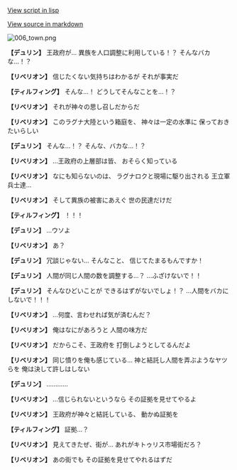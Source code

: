 [View script in lisp](../scripts/1740402.txt)

[View source in markdown](1740402.md)

![006_town.png](../images/backgrounds/006_town.png)

**【デュリン】**
王政府が…
異族を人口調整に利用している！？
そんなバカな…！？

**【リベリオン】**
信じたくない気持ちはわかるが
それが事実だ

**【ティルフィング】**
そんな…！
どうしてそんなことを…！？

**【リベリオン】**
それが神々の思し召しだからだ

**【リベリオン】**
このラグナ大陸という箱庭を、
神々は一定の水準に
保っておきたいらしい

**【デュリン】**
そんな…！？
そんな、バカな…！？

**【リベリオン】**
…王政府の上層部は皆、
おそらく知っている

**【リベリオン】**
なにも知らないのは、
ラグナロクと現場に駆り出される
王立軍兵士達…

**【リベリオン】**
そして異族の被害にあえぐ
世の民達だけだ

**【ティルフィング】**
！！！

**【デュリン】**
…ウソよ

**【リベリオン】**
あ？

**【デュリン】**
冗談じゃない…
そんなこと、
信じてたまるもんですか！

**【デュリン】**
人間が同じ人間の数を調整する…？
…ふざけないで！！

**【デュリン】**
そんなひどいことが
できるはずがないでしょ！？
…人間をバカにしないで！！！

**【リベリオン】**
…何度、言わせれば気が済むんだ？

**【リベリオン】**
俺はなにがあろうと
人間の味方だ

**【リベリオン】**
だからこそ、王政府を
打倒しようとしてるんだよ

**【リベリオン】**
同じ憤りを俺も感じている…
神と結託し人間を弄ぶようなヤツらを
俺は決して許しはしない

**【デュリン】**
…………

**【リベリオン】**
…信じられないというなら
その証拠を見せてやるよ

**【リベリオン】**
王政府が神々と結託している、
動かぬ証拠を

**【ティルフィング】**
証拠…？

**【リベリオン】**
見えてきたぜ、街が…
あれがキトゥリス市場街だろ？

**【リベリオン】**
あの街でも
その証拠を見せてやれるはずだ
